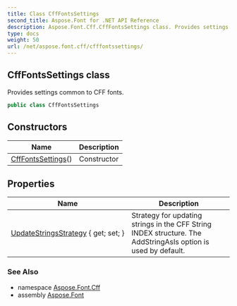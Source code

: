 ```yaml
---
title: Class CffFontsSettings
second_title: Aspose.Font for .NET API Reference
description: Aspose.Font.Cff.CffFontsSettings class. Provides settings common to CFF fonts
type: docs
weight: 50
url: /net/aspose.font.cff/cfffontssettings/
---
```

## CffFontsSettings class

Provides settings common to CFF fonts.

```csharp
public class CffFontsSettings
```

## Constructors

| Name | Description |
| --- | --- |
| [CffFontsSettings](cfffontssettings/)() | Constructor |

## Properties

| Name | Description |
| --- | --- |
| [UpdateStringsStrategy](../../aspose.font.cff/cfffontssettings/updatestringsstrategy/) { get; set; } | Strategy for updating strings in the CFF String INDEX structure. The AddStringAsIs option is used by default. |

### See Also

* namespace [Aspose.Font.Cff](../../aspose.font.cff/)
* assembly [Aspose.Font](../../)


